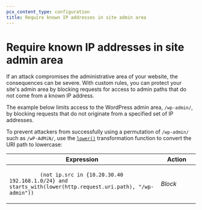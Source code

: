 ```yaml
---
pcx_content_type: configuration
title: Require known IP addresses in site admin area
---
```


# Require known IP addresses in site admin area

If an attack compromises the administrative area of your website, the consequences can be severe. With custom rules, you can protect your site's admin area by blocking requests for access to admin paths that do not come from a known IP address.

The example below limits access to the WordPress admin area, `/wp-admin/`, by blocking requests that do not originate from a specified set of IP addresses.

To prevent attackers from successfully using a permutation of `/wp-admin/` such as `/wP-AdMiN/`, use the [`lower()`](/ruleset-engine/rules-language/functions/#function-lower) transformation function to convert the URI path to lowercase:

<table>
  <thead>
    <tr>
      <th>Expression</th>
      <th style="width:20%">Action</th>
    </tr>
  </thead>
  <tbody>
    <tr>
      <td>
        <code>
          (not ip.src in {10.20.30.40 192.168.1.0/24} and starts_with(lower(http.request.uri.path), "/wp-admin"))
        </code>
      </td>
      <td>
        <em>Block</em>
      </td>
    </tr>
  </tbody>
</table>
